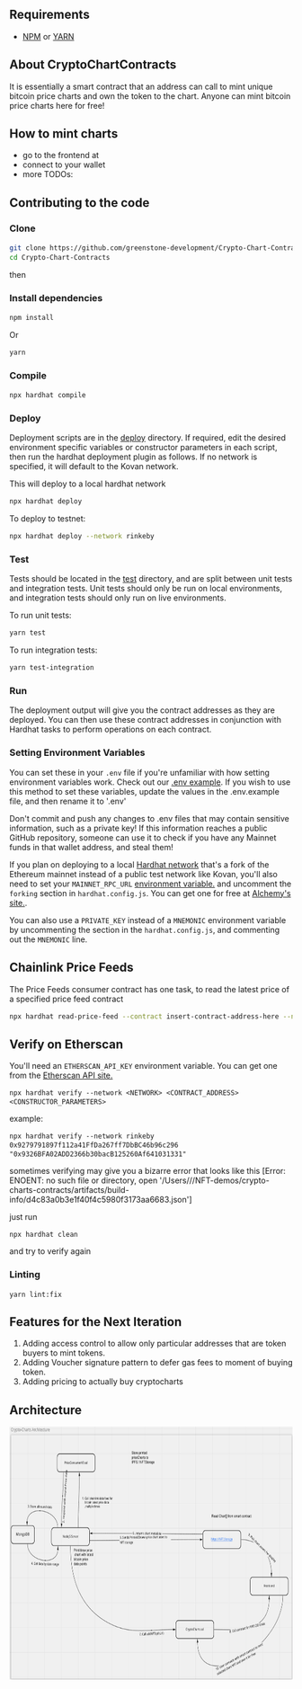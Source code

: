  ## Requirements

- [NPM](https://www.npmjs.com/) or [YARN](https://yarnpkg.com/)

## About CryptoChartContracts

It is essentially a smart contract that an address  can call to mint unique bitcoin price charts and own the token to the chart.
Anyone can mint bitcoin price charts here for free!


## How to mint charts
- go to the frontend at
- connect to your wallet
- more TODOs:







## Contributing to the code

### Clone
```bash
git clone https://github.com/greenstone-development/Crypto-Chart-Contracts
cd Crypto-Chart-Contracts
```
then

### Install dependencies
```bash
npm install
```

Or

```bash
yarn
```

### Compile
```bash
npx hardhat compile
```
### Deploy

Deployment scripts are in the [deploy](https://github.com/greenstone-development/Crypto-Chart-Contracts/deploy) directory. If required, edit the desired environment specific variables or constructor parameters in each script, then run the hardhat deployment plugin as follows. If no network is specified, it will default to the Kovan network.


This will deploy to a local hardhat network

```bash
npx hardhat deploy
```

To deploy to testnet:
```bash
npx hardhat deploy --network rinkeby
```

### Test
Tests should be located in the [test](https://github.com/greenstone-development/Crypto-Chart-Contracts/test) directory, and are split between unit tests and integration tests. Unit tests should only be run on local environments, and integration tests should only run on live environments.

To run unit tests:

```bash
yarn test
```

To run integration tests:

```bash
yarn test-integration
```

### Run

The deployment output will give you the contract addresses as they are deployed. You can then use these contract addresses in conjunction with Hardhat tasks to perform operations on each contract.


### Setting Environment Variables
You can set these in your `.env` file if you're unfamiliar with how setting environment variables work. Check out our [.env example](https://github.com/greenstone-development/Crypto-Chart-Contracts/blob/main/.env.example). If you wish to use this method to set these variables, update the values in the .env.example file, and then rename it to '.env'

Don't commit and push any changes to .env files that may contain sensitive information, such as a private key! If this information reaches a public GitHub repository, someone can use it to check if you have any Mainnet funds in that wallet address, and steal them!

If you plan on deploying to a local [Hardhat network](https://hardhat.org/hardhat-network/) that's a fork of the Ethereum mainnet instead of a public test network like Kovan, you'll also need to set your `MAINNET_RPC_URL` [environment variable.](https://www.twilio.com/blog/2017/01/how-to-set-environment-variables.html) and uncomment the `forking` section in `hardhat.config.js`. You can get one for free at [Alchemy's site.](https://alchemyapi.io/).

You can also use a `PRIVATE_KEY` instead of a `MNEMONIC` environment variable by uncommenting the section in the `hardhat.config.js`, and commenting out the `MNEMONIC` line.


## Chainlink Price Feeds
The Price Feeds consumer contract has one task, to read the latest price of a specified price feed contract

```bash
npx hardhat read-price-feed --contract insert-contract-address-here --network network
```

## Verify on Etherscan

You'll need an `ETHERSCAN_API_KEY` environment variable. You can get one from the [Etherscan API site.](https://etherscan.io/apis)

```
npx hardhat verify --network <NETWORK> <CONTRACT_ADDRESS> <CONSTRUCTOR_PARAMETERS>
```
example:

```
npx hardhat verify --network rinkeby 0x9279791897f112a41FfDa267ff7DbBC46b96c296 "0x9326BFA02ADD2366b30bacB125260Af641031331"
```

sometimes verifying may give you a bizarre error  that looks like this 
[Error: ENOENT: no such file or directory, open '/Users/<user>/<directory>/NFT-demos/crypto-charts-contracts/artifacts/build-info/d4c83a0b3e1f40f4c5980f3173aa6683.json']

just run

```
npx hardhat clean

```
and try to verify again

### Linting

```
yarn lint:fix
```

## Features for the Next Iteration
1. Adding access control to allow only particular addresses that are token buyers to mint tokens.
2. Adding Voucher signature pattern to defer gas fees to moment of buying token.
3. Adding pricing to actually buy cryptocharts

## Architecture 

<div align="center">
    <img src="./arch.png" width="600" height="450">
</div>
